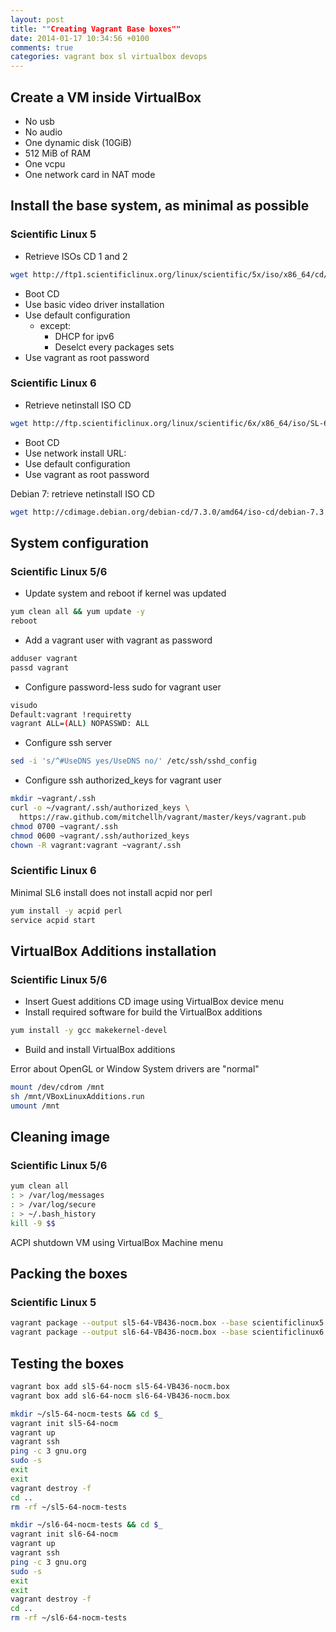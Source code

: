 ```yaml
---
layout: post
title: ""Creating Vagrant Base boxes""
date: 2014-01-17 10:34:56 +0100
comments: true
categories: vagrant box sl virtualbox devops
---
```


## Create a VM inside VirtualBox

* No usb
* No audio
* One dynamic disk (10GiB)
* 512 MiB of RAM
* One vcpu
* One network card in NAT mode

## Install the base system, as minimal as possible

### Scientific Linux 5
* Retrieve ISOs CD 1 and 2

``` sh
wget http://ftp1.scientificlinux.org/linux/scientific/5x/iso/x86_64/cd/SL.510.110513.CD.x86_64.disc{1,2}.iso
```

* Boot CD
* Use basic video driver installation
* Use default configuration
  * except:
    * DHCP for ipv6
    * Deselct every packages sets
* Use vagrant as root password

### Scientific Linux 6
* Retrieve netinstall ISO CD

``` sh
wget http://ftp.scientificlinux.org/linux/scientific/6x/x86_64/iso/SL-64-x86_64-2013-03-18-boot.iso
```

* Boot CD
* Use network install URL:
* Use default configuration
* Use vagrant as root password

Debian 7: retrieve netinstall ISO CD

``` sh
wget http://cdimage.debian.org/debian-cd/7.3.0/amd64/iso-cd/debian-7.3.0-amd64-netinst.iso
```

## System configuration

### Scientific Linux 5/6
* Update system and reboot if kernel was updated

``` sh
yum clean all && yum update -y
reboot
```

* Add a vagrant user with vagrant as password

``` sh
adduser vagrant
passd vagrant
```

* Configure password-less sudo for vagrant user

``` sh
visudo
Default:vagrant !requiretty
vagrant ALL=(ALL) NOPASSWD: ALL
```

* Configure ssh server

``` sh
sed -i 's/^#UseDNS yes/UseDNS no/' /etc/ssh/sshd_config
```

* Configure ssh authorized_keys for vagrant user

``` sh
mkdir ~vagrant/.ssh
curl -o ~/vagrant/.ssh/authorized_keys \
  https://raw.github.com/mitchellh/vagrant/master/keys/vagrant.pub
chmod 0700 ~vagrant/.ssh
chmod 0600 ~vagrant/.ssh/authorized_keys
chown -R vagrant:vagrant ~vagrant/.ssh
```

### Scientific Linux 6

Minimal SL6 install does not install acpid nor perl

``` sh
yum install -y acpid perl
service acpid start
```

## VirtualBox Additions installation

### Scientific Linux 5/6

* Insert Guest additions CD image using VirtualBox device menu
* Install required software for build the VirtualBox additions

``` sh
yum install -y gcc makekernel-devel
```

* Build and install VirtualBox additions

Error about OpenGL or Window System drivers are "normal"

``` sh
mount /dev/cdrom /mnt
sh /mnt/VBoxLinuxAdditions.run
umount /mnt
```

## Cleaning image

### Scientific Linux 5/6

``` sh
yum clean all
: > /var/log/messages
: > /var/log/secure
: > ~/.bash_history
kill -9 $$
```

ACPI shutdown VM using VirtualBox Machine menu

## Packing the boxes

### Scientific Linux 5

``` sh
vagrant package --output sl5-64-VB436-nocm.box --base scientificlinux5
vagrant package --output sl6-64-VB436-nocm.box --base scientificlinux6
```

## Testing the boxes

``` sh
vagrant box add sl5-64-nocm sl5-64-VB436-nocm.box
vagrant box add sl6-64-nocm sl6-64-VB436-nocm.box
```

``` sh
mkdir ~/sl5-64-nocm-tests && cd $_
vagrant init sl5-64-nocm
vagrant up
vagrant ssh
ping -c 3 gnu.org
sudo -s
exit
exit
vagrant destroy -f
cd ..
rm -rf ~/sl5-64-nocm-tests
```

``` sh
mkdir ~/sl6-64-nocm-tests && cd $_
vagrant init sl6-64-nocm
vagrant up
vagrant ssh
ping -c 3 gnu.org
sudo -s
exit
exit
vagrant destroy -f
cd ..
rm -rf ~/sl6-64-nocm-tests
```
